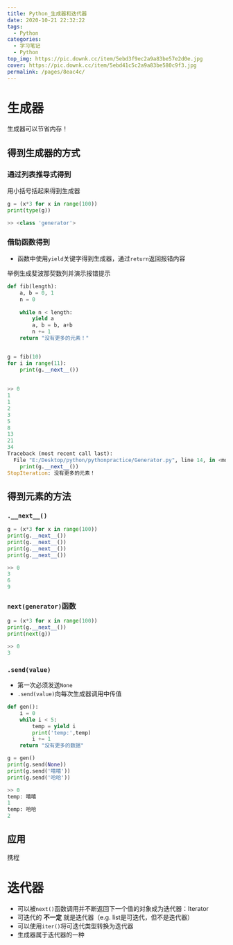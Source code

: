 ```yaml
---
title: Python_生成器和迭代器
date: 2020-10-21 22:32:22
tags:
  - Python
categories: 
  - 学习笔记
  - Python
top_img: https://pic.downk.cc/item/5ebd3f9ec2a9a83be57e2d0e.jpg
cover: https://pic.downk.cc/item/5ebd41c5c2a9a83be580c9f3.jpg
permalink: /pages/8eac4c/
---
```




# 生成器

生成器可以节省内存！

## 得到生成器的方式

### 通过列表推导式得到

用小括号括起来得到生成器

```python
g = (x*3 for x in range(100))
print(type(g))

>> <class 'generator'>
```

### 借助函数得到

+ 函数中使用`yield`关键字得到生成器，通过`return`返回报错内容

举例生成斐波那契数列并演示报错提示

```python
def fib(length):
    a, b = 0, 1
    n = 0
    
    while n < length:
        yield a
        a, b = b, a+b
        n += 1
    return "没有更多的元素！"


g = fib(10)
for i in range(11):
    print(g.__next__())
    
    
>> 0
1
1
2
3
5
8
13
21
34
Traceback (most recent call last):
  File "E:/Desktop/python/pythonpractice/Generator.py", line 14, in <module>
    print(g.__next__())
StopIteration: 没有更多的元素！
```



## 得到元素的方法

### `.__next__()`

```python
g = (x*3 for x in range(100))
print(g.__next__())
print(g.__next__())
print(g.__next__())
print(g.__next__())

>> 0
3
6
9
```

### `next(generator)`函数

```python
g = (x*3 for x in range(100))
print(g.__next__())
print(next(g))

>> 0
3
```

### `.send(value)`

+ 第一次必须发送`None`
+ `.send(value)`向每次生成器调用中传值

```python
def gen():
    i = 0
    while i < 5:
        temp = yield i
        print('temp:',temp)
        i += 1
    return "没有更多的数据"

g = gen()
print(g.send(None))
print(g.send('嘻嘻'))
print(g.send('哈哈'))

>> 0
temp: 嘻嘻
1
temp: 哈哈
2
```

## 应用

携程

# 迭代器

+ 可以被`next()`函数调用并不断返回下一个值的对象成为迭代器：Iterator
+ 可迭代的 **不一定** 就是迭代器（e.g. list是可迭代，但不是迭代器）
+ 可以使用`iter()`将可迭代类型转换为迭代器
+ 生成器属于迭代器的一种

